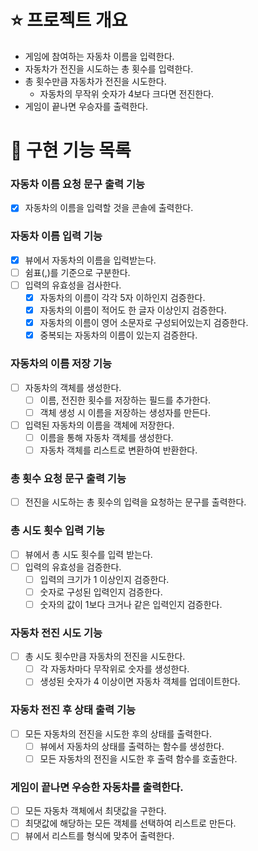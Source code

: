 # ⭐ 프로젝트 개요

- 게임에 참여하는 자동차 이름을 입력한다.
- 자동차가 전진을 시도하는 총 횟수를 입력한다.
- 총 횟수만큼 자동차가 전진을 시도한다.
    - 자동차의 무작위 숫자가 4보다 크다면 전진한다.
- 게임이 끝나면 우승자를 출력한다.

# 📝 구현 기능 목록

### 자동차 이름 요청 문구 출력 기능

- [x] 자동차의 이름을 입력할 것을 콘솔에 출력한다.

### 자동차 이름 입력 기능

- [x] 뷰에서 자동차의 이름을 입력받는다.
- [ ] 쉼표(,)를 기준으로 구분한다.
- [ ] 입력의 유효성을 검사한다.
    - [x] 자동차의 이름이 각각 5자 이하인지 검증한다.
    - [x] 자동차의 이름이 적어도 한 글자 이상인지 검증한다.
    - [x] 자동차의 이름이 영어 소문자로 구성되어있는지 검증한다.
    - [x] 중복되는 자동차의 이름이 있는지 검증한다.

### 자동차의 이름 저장 기능

- [ ] 자동차의 객체를 생성한다.
    - [ ] 이름, 전진한 횟수를 저장하는 필드를 추가한다.
    - [ ] 객체 생성 시 이름을 저장하는 생성자를 만든다.
- [ ] 입력된 자동차의 이름을 객체에 저장한다.
    - [ ] 이름을 통해 자동차 객체를 생성한다.
    - [ ] 자동차 객체를 리스트로 변환하여 반환한다.

### 총 횟수 요청 문구 출력 기능

- [ ] 전진을 시도하는 총 횟수의 입력을 요청하는 문구를 출력한다.

### 총 시도 횟수 입력 기능

- [ ] 뷰에서 총 시도 횟수를 입력 받는다.
- [ ] 입력의 유효성을 검증한다.
    - [ ] 입력의 크기가 1 이상인지 검증한다.
    - [ ] 숫자로 구성된 입력인지 검증한다.
    - [ ] 숫자의 값이 1보다 크거나 같은 입력인지 검증한다.

### 자동차 전진 시도 기능

- [ ] 총 시도 횟수만큼 자동차의 전진을 시도한다.
    - [ ] 각 자동차마다 무작위로 숫자를 생성한다.
    - [ ] 생성된 숫자가 4 이상이면 자동차 객체를 업데이트한다.

### 자동차 전진 후 상태 출력 기능

- [ ] 모든 자동차의 전진을 시도한 후의 상태를 출력한다.
    - [ ] 뷰에서 자동차의 상태를 출력하는 함수를 생성한다.
    - [ ] 모든 자동차의 전진을 시도한 후 출력 함수를 호출한다.

### 게임이 끝나면 우승한 자동차를 출력한다.

- [ ] 모든 자동차 객체에서 최댓값을 구한다.
- [ ] 최댓값에 해당하는 모든 객체를 선택하여 리스트로 만든다.
- [ ] 뷰에서 리스트를 형식에 맞추어 출력한다.